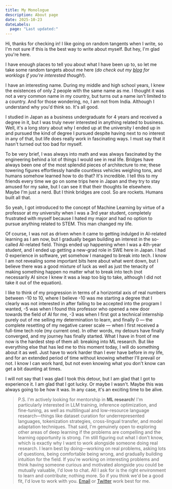 ```yaml
---
title: My Monologue
description: About page
date: 2025-10-23
dateLabels:
  page: "Last updated:"
---
```


Hi, thanks for checking in! I like going on random tangents when I write, so I'm not sure if this is the best way to write about myself. But hey, I'm glad you're here.

I have enough places to tell you about what I have been up to, so let me take some random tangets about me here (_do check out my <a href="/blog">blog</a> for worklogs if you're interested though!_).

I have an interesting name. During my middle and high school years, I knew the existences of only 2 people with the same name as me. I thought it was not a very common name in my country, but turns out a name isn't limited to a country. And for those wondering, no, I am not from India. Although I understand why you'd think so. It's all good.

I studied in Japan as a business undergraduate for 4 years and received a degree in it, but I was truly never interested in anything related to business. Well, it's a long story about why I ended up at the university I ended up in and pursued the kind of degree I pursued despite having next to no interest in any of that, but life does really work in fascinating ways. I must say that it hasn't turned out too bad for myself.

To be very brief, I was always into math and was always fascinated by the engineering behind a lot of things I would see in real life. Bridges have always been one of the most splendid pieces of architecture to me; these towering figures effortlessly handle countless vehicles weighing tons, and humans somehow learned how to do that? It's incredible. I tell this to my friends every time we go on some trips here in Japan and they try to stay amused for my sake, but I can see it that their thoughts lie elsewhere. Maybe I'm just a nerd. But I think bridges are cool. So are rockets. Humans built all that.

So yeah, I got introduced to the concept of Machine Learning by virtue of a professor at my university when I was a 3rd year student, completely frustrated with myself because I hated my major and had no option to pursue anything related to STEM. This man changed my life.

Of course, I was not as driven when it came to getting indulged in AI-related learning as I am now, but I gradually began building an interest in the so-called AI-related field. Things ended up happening when I was a 4th-year student, and I ended up getting a new-grad role in SWE here in Japan. I had 0 experience in software, yet somehow I managed to break into tech. I know I am not revealing some important bits here about what went down, but I believe there was a good mixture of luck as well as just the tenacity of making something happen no matter what to break into tech (not necessarily AI since I knew it was a leap too big to take, although I did not take it out of the equation).

I like to think of my progression in terms of a horizontal axis of real numbers between -10 to 10, where I believe -10 was me starting a degree that I clearly was not interested in after failing to be accepted into the program I wanted, -5 was when I found this professor who opened a new door towards the field of AI for me, -3 was when I first got a technical internship purely out of me selling my determination to learn, and finally 0 — the complete resetting of my negative career scale — when I first received a full-time tech role (my current one). In other words, my detours have finally converged, and my journey has finally started. What I have in front of me now is the hardest step of them all: breaking into ML research. But like everything else that has led me to this moment today, I will do something about it as well. Just have to work harder than I ever have before in my life, and for an extended period of time without knowing whether I'll prevail or not. I know I can work hard, but not even knowing what you don't know can get a bit daunting at times.

I will not say that I was glad I took this detour, but I am glad that I got to experience it. I am glad that I got lucky. Or maybe I wasn't. Maybe this was always going to be how it was. In any case, it's an exciting time to be alive.

> P.S. I'm actively looking for mentorship in **ML research**! I'm particularly interested in LLM training, inference optimization, and fine-tuning, as well as multilingual and low-resource language research—things like dataset curation for underrepresented languages, tokenization strategies, cross-lingual transfer, and model adaptation techniques. That said, I'm genuinely open to exploring other areas of deep learning if the problems are compelling and the learning opportunity is strong. I'm still figuring out what I don't know, which is exactly why I want to work alongside someone doing real research. I learn best by doing—working on real problems, asking lots of questions, being comfortable being wrong, and gradually building intuition for the field. If you're working on interesting problems and think having someone curious and motivated alongside you could be mutually valuable, I'd love to chat. All I ask for is the right environment to learn and contribute; nothing more. So if you think we'd be a good fit, I'd love to work with you. <a href="mailto:sumit@sumit.ml">Email</a> or <a href="https://twitter.com/sumitdotml">Twitter</a> work best for me.